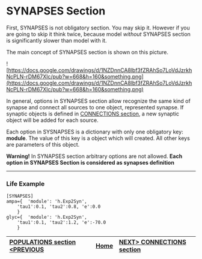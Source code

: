 # SYNAPSES Section #
First, SYNAPSES is not obligatory section. You may skip it. However if you are going to skip it think twice, because model _without_ SYNAPSES section is significantly slower than model with it.

The main concept of SYNAPSES section is shown on this picture.

![https://docs.google.com/drawings/d/1NZDnnCA8lbf3fZRAhSo7LoVdJzrkhNcPLN-rDM67Xlc/pub?w=668&h=160&something.png](https://docs.google.com/drawings/d/1NZDnnCA8lbf3fZRAhSo7LoVdJzrkhNcPLN-rDM67Xlc/pub?w=668&h=160&something.png)

In general, options in SYNAPSES section allow recognize the same kind of synapse and connect all sources to one object, represented synapse.
If synaptic objects is defined in [CONNECTIONS section](CONNECTIONS.md), a new synaptic object will be added for each source.

Each option in SYSNAPSES is a dictionary with only one obligatory key: **module**. The value of this key is a object which will created. All other keys are parameters of this object.

**Warning!** In SYNAPSES section arbitrary options are not allowed. **Each option in SYNAPSES Section is considered as synapses definition**



---


### Life Example ###
```
[SYNAPSES]
ampa={	'module': 'h.Exp2Syn',
	'tau1':0.1, 'tau2':0.8, 'e':0.0
	}
glyc={	'module': 'h.Exp2Syn',
	'tau1':0.1, 'tau2':1.2, 'e':-70.0
	}
```

|[POPULATIONS section <PREVIOUS](POPULATIONS.md)|[Home](https://code.google.com/p/auditory-brainstem-model/)|[NEXT> CONNECTIONS section](CONNECTIONS.md)|
|:----------------------------------------------|:----------------------------------------------------------|:------------------------------------------|
